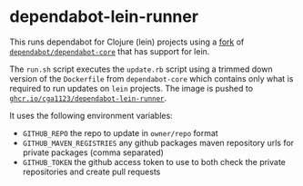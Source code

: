 # dependabot-lein-runner

This runs dependabot for Clojure (lein) projects using a [fork] of
[`dependabot/dependabot-core`] that has support for lein.

The `run.sh` script executes the `update.rb` script using a trimmed down
version of the `Dockerfile` from `dependabot-core` which contains only what is
required to run updates on `lein` projects. The image is pushed to
[`ghcr.io/cga1123/dependabot-lein-runner`].

It uses the following environment variables:
- `GITHUB_REPO` the repo to update in `owner/repo` format
- `GITHUB_MAVEN_REGISTRIES` any github packages maven repository urls for private packages (comma separated)
- `GITHUB_TOKEN` the github access token to use to both check the private repositories and create pull requests

[`ghcr.io/cga1123/dependabot-lein-runner`]: https://github.com/users/CGA1123/packages/container/package/dependabot-lein-runner
[`dependabot/dependabot-core`]: https://github.com/dependabot/dependabot-core
[fork]: https://github.com/CGA1123/dependabot-core/tree/leiningen
[Actions]: https://github.com/carwow/dependabot-lein-runner/actions?query=workflow%3A%22Manual+Bump%22
